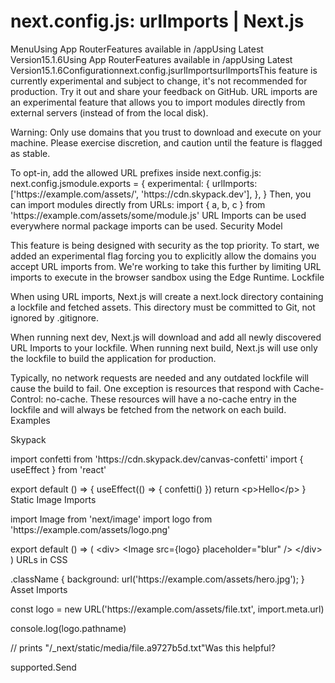 # next.config.js: urlImports | Next.js

<p>MenuUsing App RouterFeatures available in /appUsing Latest Version15.1.6Using App RouterFeatures available in /appUsing Latest Version15.1.6Configurationnext.config.jsurlImportsurlImportsThis feature is currently experimental and subject to change, it's not recommended for production. Try it out and share your feedback on GitHub.
URL imports are an experimental feature that allows you to import modules directly from external servers (instead of from the local disk).</p>
<p>Warning: Only use domains that you trust to download and execute on your machine. Please exercise discretion, and caution until the feature is flagged as stable.</p>
<p>To opt-in, add the allowed URL prefixes inside next.config.js:
next.config.jsmodule.exports = {
experimental: {
urlImports: ['https://example.com/assets/', 'https://cdn.skypack.dev'],
},
}
Then, you can import modules directly from URLs:
import { a, b, c } from 'https://example.com/assets/some/module.js'
URL Imports can be used everywhere normal package imports can be used.
Security Model</p>
<p>This feature is being designed with security as the top priority. To start, we added an experimental flag forcing you to explicitly allow the domains you accept URL imports from. We're working to take this further by limiting URL imports to execute in the browser sandbox using the Edge Runtime.
Lockfile</p>
<p>When using URL imports, Next.js will create a next.lock directory containing a lockfile and fetched assets.
This directory must be committed to Git, not ignored by .gitignore.</p>
<p>When running next dev, Next.js will download and add all newly discovered URL Imports to your lockfile.
When running next build, Next.js will use only the lockfile to build the application for production.</p>
<p>Typically, no network requests are needed and any outdated lockfile will cause the build to fail.
One exception is resources that respond with Cache-Control: no-cache.
These resources will have a no-cache entry in the lockfile and will always be fetched from the network on each build.
Examples</p>
<p>Skypack</p>
<p>import confetti from 'https://cdn.skypack.dev/canvas-confetti'
import { useEffect } from 'react'</p>
<p>export default () =&gt; {
useEffect(() =&gt; {
confetti()
})
return &lt;p&gt;Hello&lt;/p&gt;
}
Static Image Imports</p>
<p>import Image from 'next/image'
import logo from 'https://example.com/assets/logo.png'</p>
<p>export default () =&gt; (
&lt;div&gt;
&lt;Image src={logo} placeholder=&quot;blur&quot; /&gt;
&lt;/div&gt;
)
URLs in CSS</p>
<p>.className {
background: url('https://example.com/assets/hero.jpg');
}
Asset Imports</p>
<p>const logo = new URL('https://example.com/assets/file.txt', import.meta.url)</p>
<p>console.log(logo.pathname)</p>
<p>// prints &quot;/_next/static/media/file.a9727b5d.txt&quot;Was this helpful?</p>
<p>supported.Send</p>
